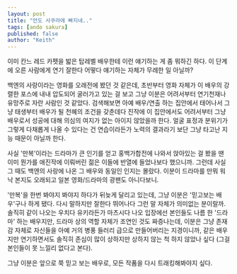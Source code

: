 ```yaml
---
layout: post
title: "안도 사쿠라에 빠지네.."
tags: [ando sakura]
published: false
author: "Keith"
---
```


이미 칸느 레드 카펫을 밟은 탑레벨 배우한테 이런 얘기하는 게 좀 뭐하긴 하다. 이 단계에 오른 사람에게 연기 잘한다 어떻다 얘기하는 자체가 무례한 일 아닐까?

백엔의 사랑이라는 영화를 오래전에 봤던 것 같은데, 초반부터 영화 자체가 이 배우의 강렬한 포스에 내내 압도되어 굴러가고 있는 걸 보고 그냥 이분은 어려서부터 연기천재나 유망주로 자란 사람인 것 같았다. 검색해보면 아예 배우/연출 하는 집안에서 태어나서 그냥 태생부터 배우가 될 천혜의 조건을 갖춘데다 진작에 이 집안에서도 어려서부터 그냥 배우로서 성공에 대해 의심의 여지가 없는 아이지 않았을까 한다. 얼굴 표정과 분위기가 그렇게 다채롭게 나올 수 있다는 건 연습이라든가 노력의 결과라기 보단 그냥 타고난 지능 때문이 아닐까 한다. 

사실 '만복'이라는 드라마가 큰 인기를 얻고 홍백가합전에 나와서 앉아있는 걸 봤을 땐 이미 뭔가를 애진작에 이뤄버린 젊은 이들에 반열에 들었나보다 했으니까. 그런데 사실 그 때도 백엔의 사랑에 나온 그 배우와 동일인 인지는 몰랐다. 이분이 드라마를 만뭐 워낙 본지도 오래되고 일본 영화/드라마의 광팬도 아니다보니.

'만복'을 한번 봐야지 봐야지 하다가 뒤늦게 달리고 있는데, 그냥 이분은 '믿고보는 배우'구나 하게 됐다. 다시 말하지만 잘한다 뛰어나다 그런 말 자체가 의미없는 분이랄까. 솔직히 같이 나오는 우치다 유키라든가 마츠시다 나오 입장에선 본인들도 나름 한 '드라마' 하는 배우지만, 드라마 상의 역할 자체가 조연인 것도 짜증나는데, 이분은 그냥 존재감 자체로 자신들을 아예 거의 병풍 들러리 급으로 만들어버리는 지경이니까, 같은 배우지만 연기하면서도 솔직히 존심이 많이 상하지만 상하지 않는 척 하지 않았나 싶다 (그걸 본인들이 못 느낄리 없다고 본다). 

그냥 이분은 앞으로 쭉 믿고 보는 배우로, 모든 작품을 다시 트래킹해봐야지 싶다. 